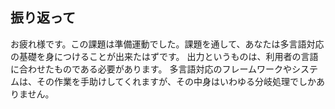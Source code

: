 ## 振り返って

お疲れ様です。この課題は準備運動でした。課題を通して、あなたは多言語対応の基礎を身につけることが出来たはずです。
出力というものは、利用者の言語に合わせたものである必要があります。
多言語対応のフレームワークやシステムは、その作業を手助けしてくれますが、その中身はいわゆる分岐処理でしかありません。
